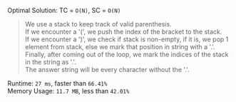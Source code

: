 Optimal Solution: TC = `O(N)`, SC = `O(N)`

> We use a stack to keep track of valid parenthesis. <br>
> If we encounter a '(', we push the index of the bracket to the stack. <br>
> If we encounter a ')', we check if stack is non-empty, if it is, we pop 1 element from stack, else we mark that position in string with a '.'.<br>
> Finally, after coming out of the loop, we mark the indices of the stack in the string as '.'. <br>
> The answer string will be every character without the '.'.<br>

Runtime: `27 ms`, faster than `66.41%` <br>
Memory Usage: `11.7 MB`, less than `42.01%`